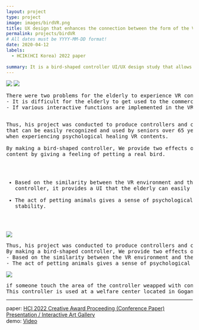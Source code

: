 ```yaml
---
layout: project
type: project
image: images/birdVR.png
title: UX design that enhances the connection between the form of the VR controller and the interaction within the content
permalink: projects/birdVR
# All dates must be YYYY-MM-DD format!
date: 2020-04-12
labels:
  - HCIK(HCI Korea) 2022 paper
  
summary: It is a bird-shaped controller UI/UX design study that allows senior citizens(over 65s) to easily learn and operate VR content without being disturbed by immersion.
---
```

<img class="ui image" src="{{ site.baseurl }}/images/birdVR_m.png">
<img class="ui image" src="{{ site.baseurl }}/images/birdVR_header.png">
<pre>
There were two problems for the elderly to experience VR content 
- It is difficult for the elderly to get used to the commercial controllers 
- If various interactive functions are implemented in the VR contents used by the elderly, the sense of stability or immersion in the content is disturbed.

Thus, his project was conducted to produce controllers and contents that can be easily recognized and used by seniors over 65 years of age when experiencing psychological healing VR contents.  
By making a bird-shaped controller, We provide two effects on VR healing content by giving a feeling of petting a real bird.
- Based on the similarity between the VR environment and the controller, it provides a UI that the elderly can easily learn.
- The act of petting animals gives a sense of psychological stability.
</pre>

<img class="ui image" src="{{ site.baseurl }}/images/birdVR_header.png">
<pre>
Thus, his project was conducted to produce controllers and contents that can be easily recognized and used by seniors over 65 years of age when experiencing psychological healing VR contents.  
By making a bird-shaped controller, We provide two effects on VR healing content by giving a feeling of petting a real bird.
- Based on the similarity between the VR environment and the controller, it provides a UI that the elderly can easily learn.
- The act of petting animals gives a sense of psychological stability.
</pre>

<img class="ui medium left floated rounded image" src="{{ site.baseurl }}/images/birdVR_B.png">
<pre>
if someone touch the area of the controller weapped with conductive thread, different game functions depending on the contact area will be executed within the content.The wings were moved using a motor, but there were opinions that there was a sense of difference, so they were removed
This controller is used at a welfare center located in Gogang-dong, Seoul.
</pre>


<hr>

paper: <a href="https://conference.hcikorea.org/pds/2022/HCIK2022%20Proceedings.pdf"><i class=""></i>HCI 2022 Creative Award Proceeding (Conference Paper) Presentation / Interactive Art Gallery</a>
<BR>
demo: <a href="https://drive.google.com/file/d/1z9fVjvwxYmgmRIg1Off1y9k2ezkKBWNP/view?usp=sharing"><i class=""></i>Video</a>
